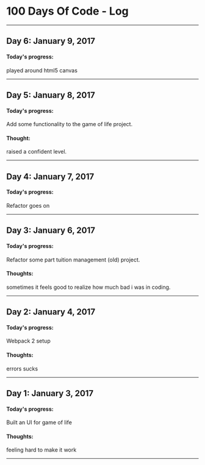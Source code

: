 # 100 Days Of Code - Log

--------

## Day 6: January 9, 2017
#### Today's progress:
played around html5 canvas

--------


## Day 5: January 8, 2017
#### Today's progress:
Add some functionality to the game of life project.
#### Thought:
raised a confident level. 


--------

## Day 4: January 7, 2017
#### Today's progress:
Refactor goes on

---------------

## Day 3: January 6, 2017
#### Today's progress:
Refactor some part tuition management (old) project.
#### Thoughts:
sometimes it feels good to realize how much bad i was in coding. 

---------------

## Day 2: January 4, 2017
#### Today's progress:
Webpack 2 setup 
#### Thoughts:
errors sucks

---------

## Day 1: January 3, 2017
#### Today's progress: 
Built an UI for game of life  
#### Thoughts: 
feeling hard to make it work

-------------

